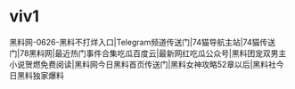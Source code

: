 # viv1
黑料网-0626-黑料不打烊入口|Telegram频道传送门|74猫导航主站|74猫传送门|78黑料网|最近热门事件合集吃瓜百度云|最新网红吃瓜公众号|黑料团宠双男主小说贺燃免费阅读|黑料网今日黑料首页传送门|黑料女神攻略52章以后|黑料社今日黑料独家爆料
